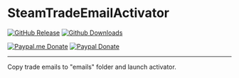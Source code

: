 # SteamTradeEmailActivator

[![GitHub Release](https://img.shields.io/github/release/Shmurdik/SteamTradeEmailActivator.svg?label=Latest&maxAge=3600)](https://github.com/Shmurdik/SteamTradeEmailActivator/releases/latest)
[![Github Downloads](https://img.shields.io/github/downloads/Shmurdik/SteamTradeEmailActivator/latest/total.svg?label=Downloads&maxAge=60&colorB=green)](https://github.com/Shmurdik/SteamTradeEmailActivator/releases/latest)

[![Paypal.me Donate](https://img.shields.io/badge/Paypal.me-donate-blue.svg)](https://www.paypal.me/Shmurdik/1usd)
[![Paypal Donate](https://img.shields.io/badge/Paypal-donate-blue.svg)](https://www.paypal.com/cgi-bin/webscr?cmd=_donations&business=CWHKXHVBFJV7C&lc=RU&item_name=Shmurdik&item_number=GitHub&currency_code=USD&bn=PP%2dDonationsBF%3abtn_donateCC_LG%2egif%3aNonHosted)

***

Copy trade emails to "emails" folder and launch activator.
